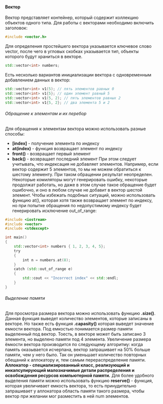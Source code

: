 #### Вектор
Вектор представляет контейнер, который содержит коллекцию объектов одного типа. Для работы с векторами необходимо включить заголовок:
```C++
#include <vector.h>
```
Для определения простейшего вектора указывается ключевое слово vector, после чего в угловых скобках указывается тип, объекты которого будут храниться в векторе. 
```C++
std::vector<int> numbers;
```
Есть несколько вариантов инициализации вектора с одновременным добавлением данных в вектор:
```C++
std::vector<int> v1(5); // пять элементов равных 0
std::vector<int> v1{5}; // один элемент равный 5
std::vector<int> v1(5, 2); // пять элементов равных 2
std::vector<int> v1{5, 2}; // два элемента 5 и 2
```
###### Обращение к элементам и их перебор
Для обращения к элементам вектора можно использовать разные способы:
- **[index]** - получение элемента по индексу
- **at(index)** - функция возвращает элемент по индексу
- **front()** - возвращает первый элемент
- **back()** - возвращает последний элемент
При этом следует учитывать, что индексация не добавляет элементов. Например, если вектор содержит 5 элементов, то мы не можем обратиться к шестому элементу.
При таком обращении результат неопределен. Некоторые комиляторы могут генерировать ошибку, некоторые продолжат работать, но даже в этом случае такое обращение будет ошибочно, и оно в любом случае не добавит в вектор шестой элемент.
Чтобы избежать подобных ситуаций, можно использовать функцию at(), которая хотя также возвращает элемент по индексу, но при попытке обращения по недопустимому индексу будет генерировать исключение out_of_range:
```C++
#include <iostream>
#include <vector>
#include <stdexcept>

int main()
{
    std::vector<int> numbers { 1, 2, 3, 4, 5};
    try
    {
        int n = numbers.at(8);
    }
    catch (std::out_of_range e)
    {
        std::cout << "Incorrect index" << std::endl;
    }
}
```
###### Выделение памяти
Для просмотра размера вектора можно использовать функцию **.size()**. Данная функция выведет количество элементов, которые записаны в векторе. Но также есть функция **.capasity()** которая выведет значение емкости вектора. Под емкостью понимается размер памяти выделенный под вектор. 
Тоесть, в векторе может быть записано 3 элемента, но выделено памяти под 4 элемента. Увеличение размера ёмкости вектора производится по следующему алгоритму: когда память оказывается исчерпана, вектор запрашивает на 50% больше памяти, чем у него было. Так он уменьшает количество повторных обещаний к аллокатору и, тем самым перераспределение памяти.
**Аллокатор - специализированный класс, реализующий и инкапсулирующий малозначимые детали распределения и освобождения ресурсов компьютерной памяти.**
Для более удобного выделения памяти можно использовать функцию **reserve()** - функция, которая увеличивает емкость вектора, то есть принудительно запрашивает у аллокатора область памяти такого размера, чтобы вектор при желании мог разместить в ней num элементов.